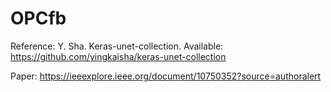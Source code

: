 # OPCfb
Reference:
Y. Sha. Keras-unet-collection. Available:
https://github.com/yingkaisha/keras-unet-collection

Paper:
https://ieeexplore.ieee.org/document/10750352?source=authoralert
